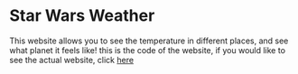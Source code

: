 # Star Wars Weather

This website allows you to see the temperature in different places, and see
what planet it feels like! this is the code of the website, if you would like to see the actual website, click [here](https://google.com)
